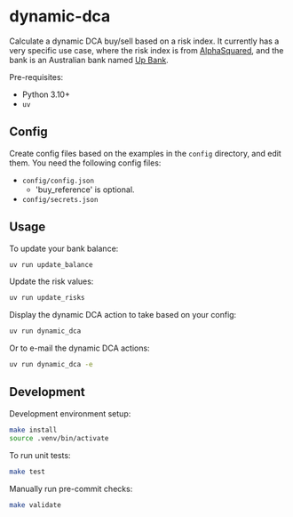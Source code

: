 # dynamic-dca
Calculate a dynamic DCA buy/sell based on a risk index. It currently has a very specific use case,
where the risk index is from [AlphaSquared](https://alphasquared.io/), and the bank is an Australian
bank named [Up Bank](https://up.com.au/).

Pre-requisites:
* Python 3.10+
* `uv`

## Config
Create config files based on the examples in the `config` directory, and edit them. You need the
following config files:
* `config/config.json`
  * 'buy_reference' is optional.
* `config/secrets.json`

## Usage

To update your bank balance:

```bash
uv run update_balance
```

Update the risk values:

```bash
uv run update_risks
```

Display the dynamic DCA action to take based on your config:

```bash
uv run dynamic_dca
```

Or to e-mail the dynamic DCA actions:

```bash
uv run dynamic_dca -e
```

## Development

Development environment setup:

```bash
make install
source .venv/bin/activate
```

To run unit tests:

```bash
make test
```

Manually run pre-commit checks:

```bash
make validate
```

